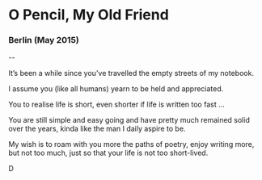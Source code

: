 # O Pencil, My Old Friend
### Berlin (May 2015)

--

It’s been a while since you've travelled the empty streets of my notebook.

I assume you (like all humans) yearn to be held and appreciated.

You to realise life is short, even shorter if life is written too fast …

You are still simple and easy going and have pretty much remained solid over the years, kinda like the man I daily aspire to be. 

My wish is to roam with you more the paths of poetry, enjoy writing more, but not too much, just so that your life is not too short-lived.

D
